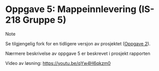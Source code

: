 # Oppgave 5: Mappeinnlevering (IS-218 Gruppe 5)
>[!NOTE]
>Se tilgjengelig fork for en tidligere versjon av prosjektet ([Oppgave 2](https://github.com/ToBeAss/IS218-gruppe5-oppgave2)).


Nærmere beskrivelse av oppgave 5 er beskrevet i prosjekt rapporten

Video av løsning: https://youtu.be/qYw4H6qkzm0
